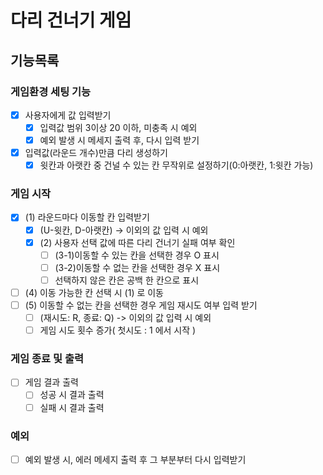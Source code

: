# 다리 건너기 게임
 
## 기능목록
### 게임환경 세팅 기능
 - [x] 사용자에게 값 입력받기
   - [x] 입력값 범위 3이상 20 이하, 미충족 시 예외
   - [x] 예외 발생 시 메세지 출력 후, 다시 입력 받기
 - [x] 입력값(라운드 개수)만큼 다리 생성하기
   - [x] 윗칸과 아랫칸 중 건널 수 있는 칸 무작위로 설정하기(0:아랫칸, 1:윗칸 가능)
### 게임 시작
 - [x] (1) 라운드마다 이동할 칸 입력받기
   - [x] (U-윗칸, D-아랫칸) -> 이외의 값 입력 시 예외
   - [x] (2) 사용자 선택 값에 따른 다리 건너기 실패 여부 확인
     - [ ] (3-1)이동할 수 있는 칸을 선택한 경우 O 표시
     - [ ] (3-2)이동할 수 없는 칸을 선택한 경우 X 표시
     - [ ] 선택하지 않은 칸은 공백 한 칸으로 표시
- [ ] (4) 이동 가능한 칸 선택 시 (1) 로 이동
- [ ] (5) 이동할 수 없는 칸을 선택한 경우 게임 재시도 여부 입력 받기
   - [ ] (재시도: R, 종료: Q) ->  이외의 값 입력 시 예외
   - [ ] 게임 시도 횟수 증가( 첫시도 : 1 에서 시작 )
### 게임 종료 및 출력
 - [ ] 게임 결과 출력
   - [ ] 성공 시 결과 출력
   - [ ] 실패 시 결과 출력

### 예외
-[ ] 예외 발생 시, 에러 메세지 출력 후 그 부분부터 다시 입력받기 